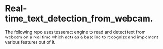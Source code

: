 # Real-time_text_detection_from_webcam.
The following repo uses tesseract engine to read and detect text from webcam on a real time which acts as a baseline to recognize and implement various features out of it.
